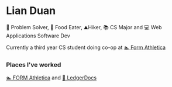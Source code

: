 # Lian Duan #
🧠 Problem Solver, 🍜 Food Eater, ⛰️Hiker, 📚 CS Major and 💻 Web Applications Software Dev

Currently a third year CS student doing co-op at [🏊 Form Athletica](https://www.formswim.com/)

### Places I've worked ###
 [🏊 FORM Athletica](https://www.formswim.com/) and
 [📝 LedgerDocs](https://www.ledgerdocs.com/)
